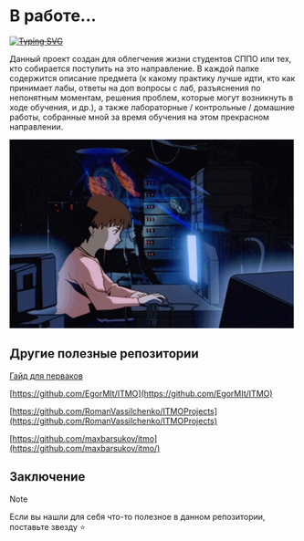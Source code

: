 # В работе...

~~[![Typing SVG](https://readme-typing-svg.herokuapp.com?color=%2336BCF7&lines=ИТМО+-+институт+тёплых+мужских+отношений)](https://git.io/typing-svg)~~

Данный проект создан для облегчения жизни студентов СППО или тех, кто собирается поступить на это направление.
В каждой папке содержится описание предмета (к какому практику лучше идти, кто как принимает лабы, ответы на доп вопросы с лаб, разъяснения по непонятным моментам, решения проблем, которые могут возникнуть в ходе обучения, и др.), а также лабораторные / контрольные / домашние работы, собранные мной за время обучения на этом прекрасном направлении.

![](https://github.com/petrovviacheslav/myitmo/blob/main/gifs/computer-nerds.gif)
<!---
![](https://github.com/petrovviacheslav/myitmo/blob/main/gifs/cat-work-in-progress.gif)

_(Обычный студент ВТ, которому сказали разобраться не понятно в чём, при этом он впервые узнал о такой технологии)_
-->
## Другие полезные репозитории
[Гайд для перваков](https://github.com/Imtjl/1st-year-guide)

[https://github.com/EgorMIt/ITMO](https://github.com/EgorMIt/ITMO)

[https://github.com/RomanVassilchenko/ITMOProjects](https://github.com/RomanVassilchenko/ITMOProjects)

[https://github.com/maxbarsukov/itmo](https://github.com/maxbarsukov/itmo/)

## Заключение
> [!NOTE]
> Если вы нашли для себя что-то полезное в данном репозитории, поставьте звезду :star:
